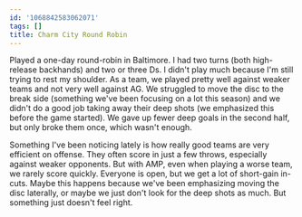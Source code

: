 ```yaml
---
id: '1068842583062071'
tags: []
title: Charm City Round Robin
---
```


Played a one-day round-robin in Baltimore. I had two turns (both high-release backhands) and two or three Ds. I didn't play much because I'm still trying to rest my shoulder. As a team, we played pretty well against weaker teams and not very well against AG. We struggled to move the disc to the break side (something we've been focusing on a lot this season) and we didn't do a good job taking away their deep shots (we emphasized this before the game started). We gave up fewer deep goals in the second half, but only broke them once, which wasn't enough.

Something I've been noticing lately is how really good teams are very efficient on offense. They often score in just a few throws, especially against weaker opponents. But with AMP, even when playing a worse team, we rarely score quickly. Everyone is open, but we get a lot of short-gain in-cuts. Maybe this happens because we've been emphasizing moving the disc laterally, or maybe we just don't look for the deep shots as much. But something just doesn't feel right.
